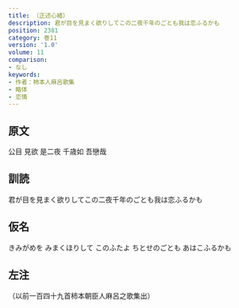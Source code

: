 ```yaml
---
title: （正述心緒）
description: 君が目を見まく欲りしてこの二夜千年のごとも我は恋ふるかも
position: 2381
category: 巻11
version: '1.0'
volume: 11
comparison:
- なし
keywords:
- 作者：柿本人麻呂歌集
- 略体
- 恋情
---
```


## 原文

公目 見欲 是二夜 千歳如 吾戀哉

## 訓読

君が目を見まく欲りしてこの二夜千年のごとも我は恋ふるかも

## 仮名

きみがめを みまくほりして このふたよ ちとせのごとも あはこふるかも

## 左注

（以前一百四十九首柿本朝臣人麻呂之歌集出）
